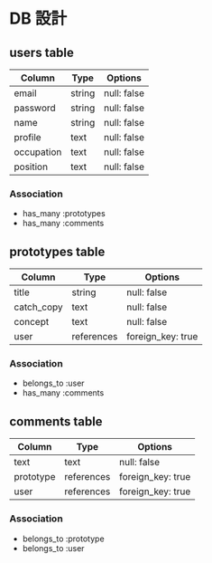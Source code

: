 # DB 設計

## users table

| Column     | Type   | Options     |
| ---------- | ------ | ----------- |
| email      | string | null: false |
| password   | string | null: false |
| name       | string | null: false |
| profile    | text   | null: false |
| occupation | text   | null: false |
| position   | text   | null: false |

### Association

- has_many :prototypes
- has_many :comments

## prototypes table

| Column     | Type       | Options           |
| ---------- | ---------- | ----------------- |
| title      | string     | null: false       |
| catch_copy | text       | null: false       |
| concept    | text       | null: false       |
| user       | references | foreign_key: true |

### Association

- belongs_to :user
- has_many :comments

## comments table

| Column    | Type       | Options           |
| --------- | ---------- | ----------------- |
| text      | text       | null: false       |
| prototype | references | foreign_key: true |
| user      | references | foreign_key: true |

### Association

- belongs_to :prototype
- belongs_to :user
